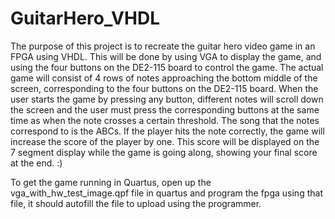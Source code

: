 # GuitarHero_VHDL
The purpose of this project is to recreate the guitar hero video game in an FPGA using
VHDL. This will be done by using VGA to display the game, and using the four buttons
on the DE2-115 board to control the game. The actual game will consist of 4 rows of
notes approaching the bottom middle of the screen, corresponding to the four buttons on
the DE2-115 board. When the user starts the game by pressing any button, different notes
will scroll down the screen and the user must press the corresponding buttons at the same 
time as when the note crosses a certain threshold. The song that the notes correspond to 
is the ABCs. If the player hits the note correctly, the game will increase the score of 
the player by one. This score will be displayed on the 7 segment display while the game 
is going along, showing your final score at the end. :)

To get the game running in Quartus, open up the vga_with_hw_test_image.qpf file in quartus
and program the fpga using that file, it should autofill the file to upload using the programmer.
